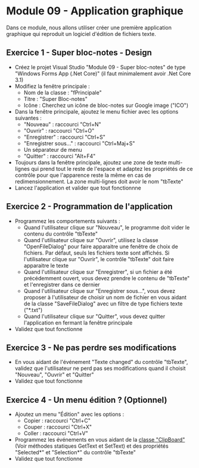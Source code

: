 # Module 09 - Application graphique

Dans ce module, nous allons utiliser créer une première application graphique qui reproduit un logiciel d'édition de fichiers texte.

## Exercice 1 - Super bloc-notes - Design

- Créez le projet Visual Studio "Module 09 - Super bloc-notes" de type "Windows Forms App (.Net Core)" (il faut minimalement avoir .Net Core 3.1)
- Modifiez la fenêtre principale :
  - Nom de la classe : "fPrincipale"
  - Titre : "Super Bloc-notes"
  - Icône : Cherchez un icône de bloc-notes sur Google image ("ICO")
- Dans la fenêtre principale, ajoutez le menu fichier avec les options suivantes :
  - "Nouveau" : raccourci "Ctrl+N"
  - "Ouvrir" : raccourci "Ctrl+O"
  - "Enregistrer" : raccourci "Ctrl+S"
  - "Enregistrer sous..." : raccourci "Ctrl+Maj+S"
  - Un séparateur de menu
  - "Quitter" : raccourci "Alt+F4"
- Toujours dans la fenêtre principale, ajoutez une zone de texte multi-lignes qui prend tout le reste de l'espace et adaptez les propriétés de ce contrôle pour que l'apparence reste la même en cas de redimensionnement. La zone multi-lignes doit avoir le nom "tbTexte"
- Lancez l'application et valider que tout fonctionnne

## Exercice 2 - Programmation de l'application

- Programmez les comportements suivants :
  - Quand l'utilisateur clique sur "Nouveau", le programme doit vider le contenu du contrôle "tbTexte"
  - Quand l'utilisateur clique sur "Ouvrir", utilisez la classe "OpenFileDialog" pour faire apparaitre une fenêtre de choix de fichiers. Par défaut, seuls les fichiers texte sont affichés. Si l'utilisateur clique sur "Ouvrir", le contrôle "tbTexte" doit faire apparaitre le texte
  - Quand l'utilisateur clique sur "Enregistrer", si un fichier a été précédemment ouvert, vous devez prendre le contenu de "tbTexte" et l'enregistrer dans ce dernier
  - Quand l'utilisateur clique sur "Enregistrer sous...", vous devez proposer à l'utilisateur de choisir un nom de fichier en vous aidant de la classe "SaveFileDialog" avec un filtre de type fichiers texte ("*.txt")
  - Quand l'utilisateur clique sur "Quitter", vous devez quitter l'application en fermant la fenêtre principale
- Validez que tout fonctionne

## Exercice 3 - Ne pas perdre ses modifications

- En vous aidant de l'événement "Texte changed" du contrôle "tbTexte", validez que l'utilisateur ne perd pas ses modifications quand il choisit "Nouveau", "Ouvrir" et "Quitter"
- Validez que tout fonctionne

## Exercice 4 - Un menu édition ? (Optionnel)

- Ajoutez un menu "Édition" avec les options :
  - Copier : raccourci "Ctrl+C"
  - Couper : raccourci "Ctrl+X"
  - Coller : raccourci "Ctrl+V"
- Programmez les événements en vous aidant de la [classe "ClipBoard"](https://docs.microsoft.com/en-us/dotnet/api/system.windows.clipboard.gettext?view=netcore-3.1) (Voir méthodes statiques GetText et SetText) et des propriétés "Selected*" et "Selection*" du contrôle "tbTexte"
- Validez que tout fonctionne
